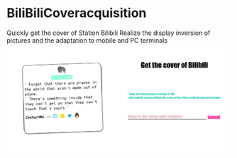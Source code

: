 # BiliBiliCoveracquisition
Quickly get the cover of Station Bilibili
Realize the display inversion of pictures and the adaptation to mobile and PC terminals  
![](show.png)

